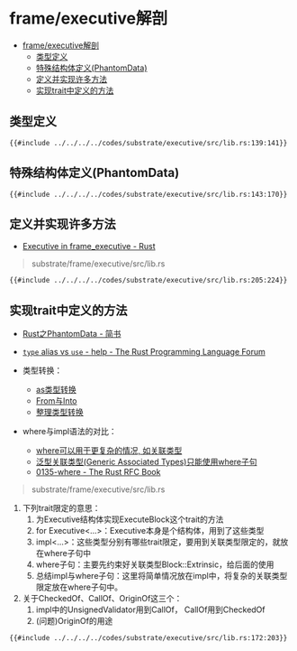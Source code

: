# frame/executive解剖

<!--ts-->
* [frame/executive解剖](#frameexecutive解剖)
   * [类型定义](#类型定义)
   * [特殊结构体定义(PhantomData)](#特殊结构体定义phantomdata)
   * [定义并实现许多方法](#定义并实现许多方法)
   * [实现trait中定义的方法](#实现trait中定义的方法)

<!-- Created by https://github.com/ekalinin/github-markdown-toc -->
<!-- Added by: runner, at: Fri Sep  9 12:34:27 UTC 2022 -->

<!--te-->

## 类型定义


```rust, editable
{{#include ../../../../codes/substrate/executive/src/lib.rs:139:141}}
```

## 特殊结构体定义(PhantomData)


```rust, editable
{{#include ../../../../codes/substrate/executive/src/lib.rs:143:170}}
```

## 定义并实现许多方法

- [Executive in frame_executive - Rust](https://paritytech.github.io/substrate/master/frame_executive/struct.Executive.html)

> substrate/frame/executive/src/lib.rs

```rust, editable
{{#include ../../../../codes/substrate/executive/src/lib.rs:205:224}}
```

## 实现trait中定义的方法

- [Rust之PhantomData - 简书](https://www.jianshu.com/p/0d60c148c0c0)
- [`type` alias vs `use` - help - The Rust Programming Language Forum](https://users.rust-lang.org/t/type-alias-vs-use/7486)
- 类型转换：
    - [as类型转换](marginnote3app://note/EA8CFC57-E675-493B-ACBA-BE60163B32EC)
    - [From与Into](marginnote3app://note/C1F89C89-164E-4A63-9214-0E2E335DFD00)
    - [整理类型转换](marginnote3app://note/D27CC849-C8B6-477F-A76C-DFF423784062)

- where与impl语法的对比：
    - [where可以用于更复杂的情况, 如关联类型](marginnote3app://note/8974BCC4-5036-4051-913A-287D6C6A56A5)
    - [泛型关联类型(Generic Associated Types)只能使用where子句](marginnote3app://note/E1B86A91-9D49-4CC5-9344-CAEB316EAC41)
    - [0135-where - The Rust RFC Book](https://rust-lang.github.io/rfcs/0135-where.html)

> substrate/frame/executive/src/lib.rs

1. 下列trait限定的意思：
    1. 为Executive结构体实现ExecuteBlock这个trait的方法
    2. for Executive<...>：Executive本身是个结构体，用到了这些类型
    3. impl<...>：这些类型分别有哪些trait限定，要用到关联类型限定的，就放在where子句中
    4. where子句：主要先约束好关联类型Block::Extrinsic，给后面的使用
    5. 总结impl与where子句：这里将简单情况放在impl中，将复杂的关联类型限定放在where子句中。
2. 关于CheckedOf、CallOf、OriginOf这三个：
    1. impl中的UnsignedValidator用到CallOf， CallOf用到CheckedOf
    2. (问题)OriginOf的用途

```rust, editable
{{#include ../../../../codes/substrate/executive/src/lib.rs:172:203}}
```
